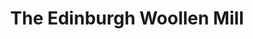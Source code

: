 ---
title: "The Edinburgh Woollen Mill"
url: /colchester/the-edinburgh-woollen-mill/
shop: clothes
---